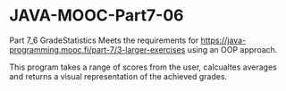 # JAVA-MOOC-Part7-06
Part 7_6 GradeStatistics 
Meets the requirements for https://java-programming.mooc.fi/part-7/3-larger-exercises using an OOP approach.

This program takes a range of scores from the user, calcualtes averages and returns a visual representation of the achieved grades. 
